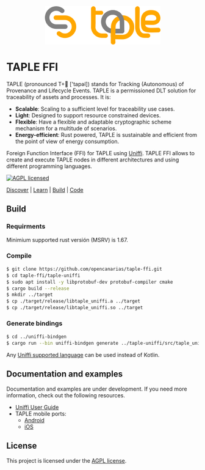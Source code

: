 <div align="center">
<img src="https://raw.githubusercontent.com/opencanarias/public-resources/master/images/taple-logo-readme.png">
</div>

# TAPLE FFI
TAPLE (pronounced T+🍎 ['tapəl]) stands for Tracking (Autonomous) of Provenance and Lifecycle Events. TAPLE is a permissioned DLT solution for traceability of assets and processes. It is:

- **Scalable**: Scaling to a sufficient level for traceability use cases. 
- **Light**: Designed to support resource constrained devices.
- **Flexible**: Have a flexible and adaptable cryptographic scheme mechanism for a multitude of scenarios.
- **Energy-efficient**: Rust powered, TAPLE is sustainable and efficient from the point of view of energy consumption.

Foreign Function Interface (FFI) for TAPLE using [Uniffi](https://github.com/mozilla/uniffi-rs). TAPLE FFI allows to create and execute TAPLE nodes in different architectures and using different programming languages. 

[![AGPL licensed][agpl-badge]][agpl-url]

[agpl-badge]: https://img.shields.io/badge/license-AGPL-blue.svg
[agpl-url]: https://github.com/opencanarias/taple-core/blob/master/LICENSE

[Discover](https://www.taple.es/docs/discover) | [Learn](https://www.taple.es/docs/learn) | [Build](https://www.taple.es/docs/build) | [Code](https://github.com/search?q=topic%3Ataple+org%3Aopencanarias++fork%3Afalse+archived%3Afalse++is%3Apublic&type=repositories)

## Build

### Requirments
Minimium supported rust versión (MSRV) is 1.67.

### Compile
```bash
$ git clone https://github.com/opencanarias/taple-ffi.git
$ cd taple-ffi/taple-uniffi
$ sudo apt install -y libprotobuf-dev protobuf-compiler cmake
$ cargo build --release
$ mkdir ../target
$ cp ./target/release/libtaple_uniffi.a ../target
$ cp ./target/release/libtaple_uniffi.so ../target
```

### Generate bindings
```bash
$ cd ../uniffi-bindgen
$ cargo run --bin uniffi-bindgen generate ../taple-uniffi/src/taple_uniffi.udl --out-dir ../target --language kotlin
```
Any [Uniffi supported language](https://mozilla.github.io/uniffi-rs/Overview.html#supported-languages) can be used instead of Kotlin.

## Documentation and examples
Documentation and examples are under development. If you need more information, check out the following resources. 
- [Uniffi User Guide](https://mozilla.github.io/uniffi-rs/)
- TAPLE mobile ports:
  - [Android](https://github.com/opencanarias/taple-sdk-android.git)
  - [iOS](https://github.com/opencanarias/taple-sdk-ios.git)
  
## License
This project is licensed under the [AGPL license](./LICENSE).
